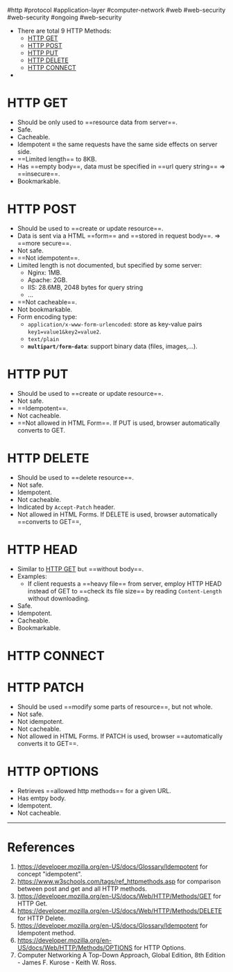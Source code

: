 #http #protocol #application-layer #computer-network #web #web-security #web-security #ongoing  #web-security 

- There are total 9 HTTP Methods:
	- [HTTP GET](#HTTP%20GET)
	- [HTTP POST](#HTTP%20POST)
	- [HTTP PUT](#HTTP%20PUT)
	- [HTTP DELETE](#HTTP%20DELETE)
	- [HTTP CONNECT](#HTTP%20CONNECT)
- 


# HTTP GET
- Should be only used to ==resource data from server==.
- Safe.
- Cacheable.
- Idempotent $\equiv$ the same requests have the same side effects on server side.
- ==Limited length== to 8KB.
- Has ==empty body==, data must be specified in ==url query string== $\Rightarrow$ ==insecure==.
- Bookmarkable.
# HTTP POST
- Should be used to ==create or update resource==.
- Data is sent via a HTML ==form== and ==stored in request body==. $\Rightarrow$ ==more secure==.
- Not safe.
- ==Not idempotent==.
- Limited length is not documented, but specified by some server:
	- Nginx: 1MB.
	- Apache: 2GB.
	- IIS: 28.6MB, 2048 bytes for query string
	- ...
- ==Not cacheable==.
- Not bookmarkable.
- Form encoding type:
	- `application/x-www-form-urlencoded`: store as key-value pairs `key1=value1&key2=value2`.
	- `text/plain`
	- **`multipart/form-data`**: support binary data (files, images,...).
# HTTP PUT
- Should be used to ==create or update resource==.
- Not safe.
- ==Idempotent==.
- Not cacheable.
- ==Not allowed in HTML Form==. If PUT is used, browser automatically converts to GET.
# HTTP DELETE
- Should be used to ==delete resource==.
- Not safe.
- Idempotent.
- Not cacheable.
- Indicated by `Accept-Patch` header.
- Not allowed in HTML Forms. If DELETE is used, browser automatically ==converts to GET==,
# HTTP HEAD
- Similar to [HTTP GET](#HTTP%20GET) but ==without body==.
- Examples:
	- If client requests a ==heavy file== from server, employ HTTP HEAD instead of GET to ==check its file size== by reading `Content-Length` without downloading.
- Safe.
- Idempotent.
- Cacheable.
- Bookmarkable.
# HTTP CONNECT

# HTTP PATCH
- Should be used ==modify some parts of resource==, but not whole.
- Not safe.
- Not idempotent.
- Not cacheable.
- Not allowed in HTML Forms. If PATCH is used, browser ==automatically converts it to GET==.

# HTTP OPTIONS
- Retrieves ==allowed http methods== for a given URL.
- Has emtpy body.
- Idempotent.
- Not cacheable.

---
# References
1. https://developer.mozilla.org/en-US/docs/Glossary/Idempotent for concept "idempotent".
2. https://www.w3schools.com/tags/ref_httpmethods.asp for comparison between post and get and all HTTP methods.
3. https://developer.mozilla.org/en-US/docs/Web/HTTP/Methods/GET for HTTP Get.
4. https://developer.mozilla.org/en-US/docs/Web/HTTP/Methods/DELETE for HTTP Delete.
5. https://developer.mozilla.org/en-US/docs/Glossary/Idempotent for Idempotent method.
6. https://developer.mozilla.org/en-US/docs/Web/HTTP/Methods/OPTIONS for HTTP Options.
7. Computer Networking  A Top-Down Approach, Global Edition, 8th Edition - James F. Kurose - Keith W. Ross.

